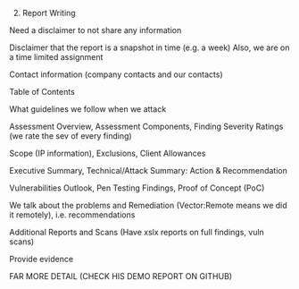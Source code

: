 2. Report Writing

Need a disclaimer to not share any information

Disclaimer that the report is a snapshot in time (e.g. a week)
Also, we are on a time limited assignment 

Contact information (company contacts and our contacts)

Table of Contents

What guidelines we follow when we attack 

Assessment Overview, Assessment Components, Finding Severity Ratings (we rate the sev of every finding)

Scope (IP information), Exclusions, Client Allowances


Executive Summary, Technical/Attack Summary: Action & Recommendation

Vulnerabilities Outlook, Pen Testing Findings, Proof of Concept (PoC)

We talk about the problems and Remediation (Vector:Remote means we did it remotely), i.e. recommendations

Additional Reports and Scans (Have xslx reports on full findings, vuln scans)

Provide evidence

FAR MORE DETAIL (CHECK HIS DEMO REPORT ON GITHUB)

